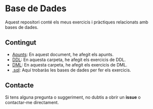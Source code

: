 # Base de Dades

Aquest repositori conté els meus exercicis i pràctiques relacionats amb bases de dades.

## Contingut
- [Apunts](https://github.com/bielsoler23/BASE-DE-DADES/tree/main/apunts): En aquest document, he afegit els apunts.
- [DDL](https://github.com/bielsoler23/BASE-DE-DADES/tree/main/DDL): En aquesta carpeta, he afegit els exercicis de DDL.
- [DML](https://github.com/bielsoler23/BASE-DE-DADES/tree/main/DML): En aquesta carpeta, he afegit els exercicis de DML.
- [.sql](https://github.com/bielsoler23/BASE-DE-DADES/tree/main/.sql): Aquí trobaràs les bases de dades per fer els exercicis.

## Contacte

Si tens alguna pregunta o suggeriment, no dubtis a obrir un **issue** o contactar-me directament.

